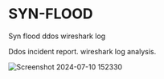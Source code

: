 # SYN-FLOOD
Syn flood ddos wireshark log

Ddos incident report. wireshark log analysis. 


![Screenshot 2024-07-10 152330](https://github.com/user-attachments/assets/fde53e22-9e23-4d4f-a07d-4d1e14db960a)

